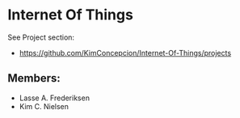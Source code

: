 # Internet Of Things
See Project section:
- https://github.com/KimConcepcion/Internet-Of-Things/projects

## Members:
- Lasse A. Frederiksen
- Kim C. Nielsen
